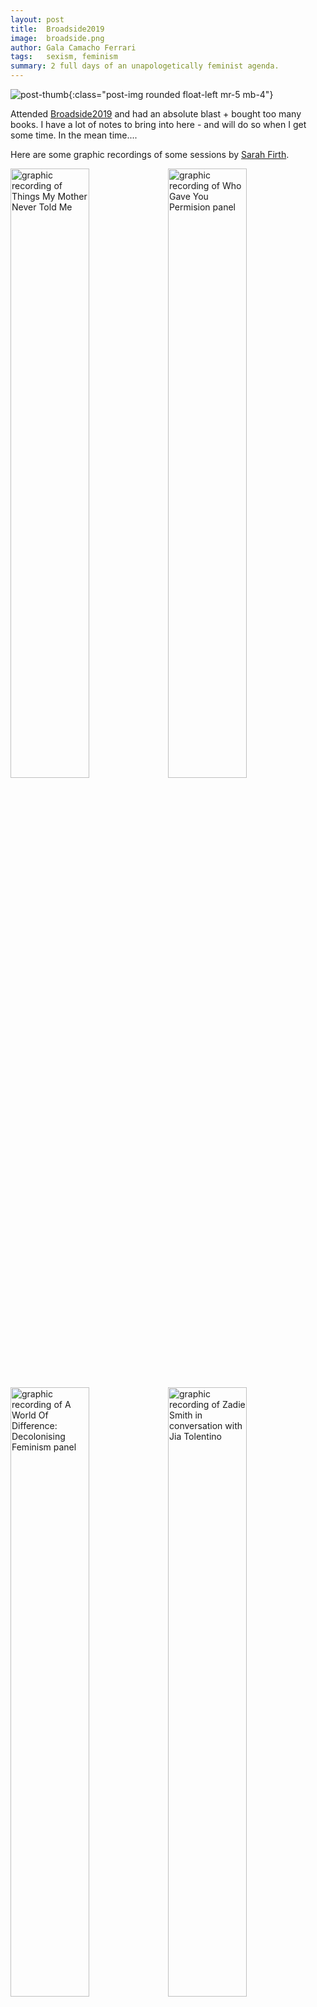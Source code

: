```yaml
---
layout: post
title:  Broadside2019
image:  broadside.png
author: Gala Camacho Ferrari
tags:   sexism, feminism
summary: 2 full days of an unapologetically feminist agenda. 
---
```


![post-thumb]({{site.baseurl}}/assets/images/thoughts/broadside.png){:class="post-img rounded float-left mr-5 mb-4"}

Attended [Broadside2019](https://broadside.wheelercentre.com/watch) and had an absolute blast + bought too many books.
I have a lot of notes to bring into here - and will do so when I get some time. In the mean time....




Here are some graphic recordings of some sessions by [Sarah Firth](https://www.linkedin.com/posts/sarahthefirth_graphicrecording-broadside2019-feminism-activity-6599404422667874304-X0Vy). 

<!-- ![]({{site.baseurl}}/assets/images/thoughts/broadside/0.jpg) -->
<img src="{{site.baseurl}}/assets/images/thoughts/broadside/3.jpg"
     alt="graphic recording of Things My Mother Never Told Me"
     style="float: left; width: 50%;" />   

<img src="{{site.baseurl}}/assets/images/thoughts/broadside/0.jpg"
     alt="graphic recording of Who Gave You Permision panel"
     style="float: left; width: 50%;" />

<img src="{{site.baseurl}}/assets/images/thoughts/broadside/1.jpg"
     alt="graphic recording of A World Of Difference: Decolonising Feminism panel"
     style="float: left; width: 50%;" />

<img src="{{site.baseurl}}/assets/images/thoughts/broadside/2.jpg"
     alt="graphic recording of Zadie Smith in conversation with Jia Tolentino"
     style="float: left; width: 50%;" />

<img src="{{site.baseurl}}/assets/images/thoughts/broadside/4.jpg"
     alt="graphic recording of Helen Garner in conversation with Sarah Krasnostein"
     style="float: left; width: 50%;" />       